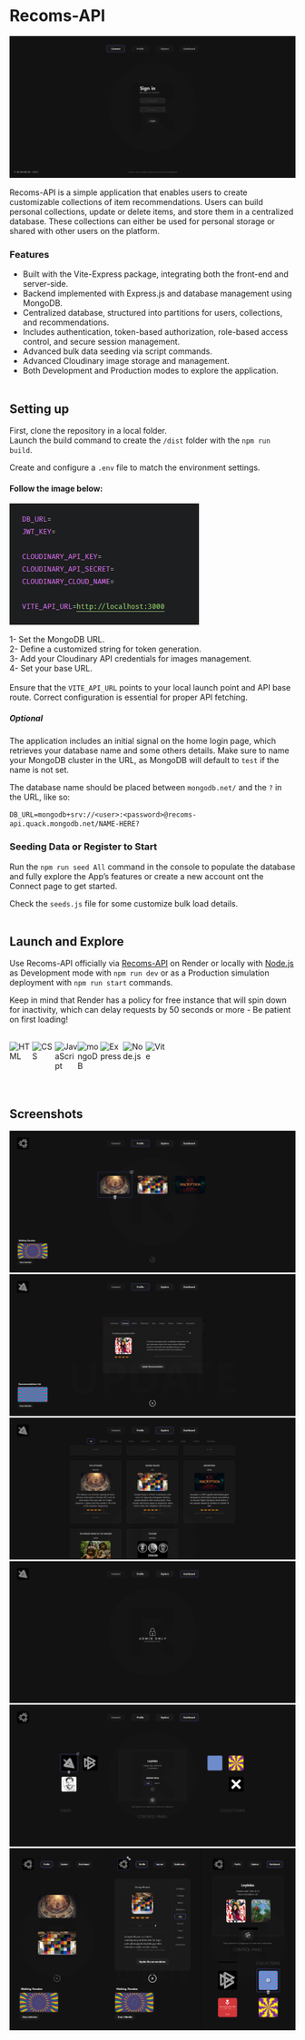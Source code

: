 # Recoms-API

![Recoms-API](public/assets/readme/Recoms-API.png)
<br>

Recoms-API is a simple application that enables users to create customizable collections of item recommendations. Users can build personal collections, update or delete items, and store them in a centralized database. These collections can either be used for personal storage or shared with other users on the platform.
<br>

### Features

- Built with the Vite-Express package, integrating both the front-end and server-side.
- Backend implemented with Express.js and database management using MongoDB.
- Centralized database, structured into partitions for users, collections, and recommendations.
- Includes authentication, token-based authorization, role-based access control, and secure session management.
- Advanced bulk data seeding via script commands.
- Advanced Cloudinary image storage and management.
- Both Development and Production modes to explore the application.
  <br>
  <br>

## Setting up

First, clone the repository in a local folder.<Br>
Launch the build command to create the `/dist` folder with the `npm run build`.

Create and configure a `.env` file to match the environment settings.

#### Follow the image below:

![Explore](public/assets/readme/.env.png)

1- Set the MongoDB URL. <br>
2- Define a customized string for token generation.<br>
3- Add your Cloudinary API credentials for images management. <br>
4- Set your base URL.<br>
<br>
Ensure that the `VITE_API_URL` points to your local launch point and API base route.
Correct configuration is essential for proper API fetching.

##### Optional

The application includes an initial signal on the home login page, which retrieves your database name and some others details.
Make sure to name your MongoDB cluster in the URL, as MongoDB will default to `test` if the name is not set.

The database name should be placed between `mongodb.net/` and the `?` in the URL, like so:

```
DB_URL=mongodb+srv://<user>:<password>@recoms-api.quack.mongodb.net/NAME-HERE?
```

### Seeding Data or Register to Start

Run the `npm run seed All` command in the console to populate the database and fully explore the App’s features or create a new account ont the Connect page to get started.

Check the `seeds.js` file for some customize bulk load details.
<br>
<br>

## Launch and Explore

Use Recoms-API officially via [Recoms-API](https://recoms-api.onrender.com/login) on Render or locally with [Node.js](https://nodejs.org/) as Development mode with `npm run dev` or as a Production simulation deployment with `npm run start` commands.

Keep in mind that Render has a policy for free instance that will spin down for inactivity, which can delay requests by 50 seconds or more - Be patient on first loading!
<br>
<br>

<div style="display:flex">
<img src="https://user-images.githubusercontent.com/25181517/192158954-f88b5814-d510-4564-b285-dff7d6400dad.png" alt="HTML" title="HTML" style="width:40px">
<img src="https://user-images.githubusercontent.com/25181517/183898674-75a4a1b1-f960-4ea9-abcb-637170a00a75.png" alt="CSS" title="CSS"" alt="HTML" title="HTML" style="width:40px">
<img src="https://user-images.githubusercontent.com/25181517/117447155-6a868a00-af3d-11eb-9cfe-245df15c9f3f.png" alt="JavaScript" title="JavaScript"" alt="HTML" title="HTML" style="width:40px">
<img src="https://user-images.githubusercontent.com/25181517/182884177-d48a8579-2cd0-447a-b9a6-ffc7cb02560e.png" alt="mongoDB" title="mongoDB"" alt="HTML" title="HTML" style="width:40px">
<img src="https://user-images.githubusercontent.com/25181517/183859966-a3462d8d-1bc7-4880-b353-e2cbed900ed6.png" alt="Express" title="Express"" alt="mongoDB" title="mongoDB"" alt="HTML" title="HTML" style="width:40px">
<img src="https://user-images.githubusercontent.com/25181517/183568594-85e280a7-0d7e-4d1a-9028-c8c2209e073c.png" alt="Node.js" title="Node.js"" alt="Express" title="Express"" alt="mongoDB" title="mongoDB"" alt="HTML" title="HTML" style="width:40px">
<img src="https://github-production-user-asset-6210df.s3.amazonaws.com/62091613/261395532-b40892ef-efb8-4b0e-a6b5-d1cfc2f3fc35.png" alt="Vite" title="Vite"" alt="Node.js" title="Node.js"" alt="Express" title="Express"" alt="mongoDB" title="mongoDB"" alt="HTML" title="HTML" style="width:40px">
</div>
<br>
<br>

## Screenshots

![Profile](public/assets/readme/Profile.png)
![Update](public/assets/readme/Profile-update.png)
![Explore](public/assets/readme/Explore.png)
![Admin](public/assets/readme/Admin.png)
![Admin-access](public/assets/readme/admin-manage.png)
![Responsive](public/assets/readme/responsive.png)
